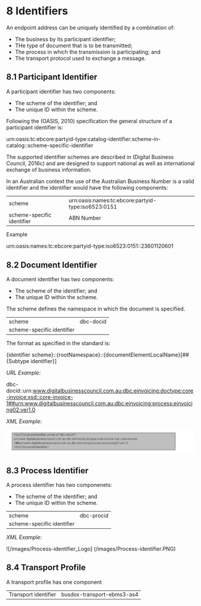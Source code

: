# 8 Identifiers

An endpoint address can be uniquely identified by a combination of: 

 - The business by its participant identifier;
 - THe type of document that is to be transmitted;
 - The process in which the transmission is participating; and
 - The transport protocol used to exchange a message.

## 8.1 Participant Identifier

A participant identifier has two components:

 - The scheme of the identifier; and
 - The unique ID within the scheme.
 
Following the (OASIS, 2010) specification the general structure of a participant identifier is: 

urn:oasis:tc:ebcore:partyid-type:catalog-identifier:scheme-in-catalog::scheme-specific-identifier 

The supported identifier schemes are described in (Digital Business Council, 2016c) and are designed to support national as well as international exchange of business information. 

In an Australian context the use of the Australian Business Number is a valid identifier and the identifier would have the following components: 

| | |
| ---| ----|
scheme | urn:oasis:names:tc:ebcore:partyid-type:iso6523:0151 |
scheme-specific identifier | ABN Number | 


Example

urn:oasis:names:tc:ebcore:partyid-type:iso6523:0151::23601120601 

## 8.2 Document Identifier

A document identifier has two components:

 - The scheme of the identifier; and
 - The unique ID within the scheme.
 
The scheme defines the namespace in which the document is specified.

| | |
| ---| ----|
scheme | dbc-docid |
scheme-specific identifier | <unique document identifier> |

The format as specified in the standard is: 

{identifier scheme}::{rootNamespace}::{documentElementLocalName}[##{Subtype identifier}] 

*URL Example:*

dbc-docid::urn:www.digitalbusinesscouncil.com.au:dbc:einvoicing:doctype:core-invoice:xsd::core-invoice-1##urn:www.digitalbusinesscouncil.com.au:dbc:einvoicing:process:einvoicing02:ver1.0 

*XML Example:* 

![documentidentifier_Logo](/images/document-identifier.PNG) 

## 8.3 Process Identifier

A process identifier has two componenets:

 - The scheme of the identifier; and
 - The unique ID within the scheme.

| | |
| --| ---|
scheme | dbc-procid |
scheme-specific identifier | <unique process identifier> |

*XML Example:*

![/images/Process-identifier_Logo] (/images/Process-identifier.PNG)

## 8.4 Transport Profile

A transport profile has one component

| | |
| ---| ---|
Transport identifier| busdox-transport-ebms3-as4 |


